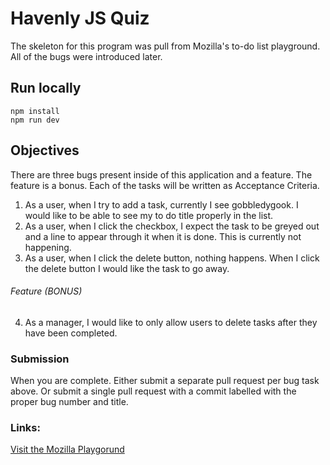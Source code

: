 # Havenly JS Quiz

The skeleton for this program was pull from Mozilla's to-do list playground. All of the bugs were introduced later.  


## Run locally

```
npm install
npm run dev
```

## Objectives

There are three bugs present inside of this application and a feature.  The feature is a bonus.  Each of the tasks will be written as Acceptance Criteria.  

1. As a user, when I try to add a task, currently I see gobbledygook. I would like to be able to see my to do title properly in the list.
2. As a user, when I click the checkbox, I expect the task to be greyed out and a line to appear through it when it is done. This is currently not happening.
3. As a user, when I click the delete button, nothing happens.  When I click the delete button I would like the task to go away.
###### Feature (BONUS)
4. As a manager, I would like to only allow users to delete tasks after they have been completed.

### Submission

When you are complete.  Either submit a separate pull request per bug task above. Or submit a single pull request with a commit labelled with the proper bug number and title.

### Links:

[Visit the Mozilla Playgorund](https://mozilladevelopers.github.io/playground)
